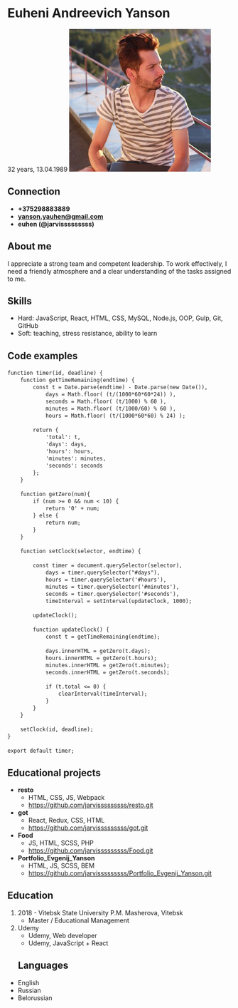 # Euheni Andreevich Yanson
32 years, 13.04.1989
![markdown-foto](img/euheni.png)
## Connection
* **+375298883889**
* **yanson.yauhen@gmail.com**
* **euhen (@jarvisssssssss)**
## About me
I appreciate a strong team and competent leadership. To work effectively, I need a friendly atmosphere and a clear understanding of the tasks assigned to me.
## Skills
* Hard: JavaScript, React, HTML, CSS, MySQL, Node.js, OOP, Gulp, Git, GitHub
* Soft: teaching, stress resistance, ability to learn
## Code examples
```
function timer(id, deadline) {
    function getTimeRemaining(endtime) {
        const t = Date.parse(endtime) - Date.parse(new Date()),
            days = Math.floor( (t/(1000*60*60*24)) ),
            seconds = Math.floor( (t/1000) % 60 ),
            minutes = Math.floor( (t/1000/60) % 60 ),
            hours = Math.floor( (t/(1000*60*60) % 24) );

        return {
            'total': t,
            'days': days,
            'hours': hours,
            'minutes': minutes,
            'seconds': seconds
        };
    }

    function getZero(num){
        if (num >= 0 && num < 10) { 
            return '0' + num;
        } else {
            return num;
        }
    }

    function setClock(selector, endtime) {

        const timer = document.querySelector(selector),
            days = timer.querySelector("#days"),
            hours = timer.querySelector('#hours'),
            minutes = timer.querySelector('#minutes'),
            seconds = timer.querySelector('#seconds'),
            timeInterval = setInterval(updateClock, 1000);

        updateClock();

        function updateClock() {
            const t = getTimeRemaining(endtime);

            days.innerHTML = getZero(t.days);
            hours.innerHTML = getZero(t.hours);
            minutes.innerHTML = getZero(t.minutes);
            seconds.innerHTML = getZero(t.seconds);

            if (t.total <= 0) {
                clearInterval(timeInterval);
            }
        }
    }

    setClock(id, deadline);
}

export default timer;
```
## Educational projects
* **resto**
    * HTML, CSS, JS, Webpack
    * https://github.com/jarvisssssssss/resto.git
* **got**
    * React, Redux, CSS, HTML
    * https://github.com/jarvisssssssss/got.git
* **Food**
    * JS, HTML, SCSS, PHP
    * https://github.com/jarvisssssssss/Food.git
* **Portfolio_Evgenij_Yanson**
    * HTML, JS, SCSS, BEM
    * https://github.com/jarvisssssssss/Portfolio_Evgenij_Yanson.git
## Education
1. 2018 - Vitebsk State University P.M. Masherova, Vitebsk
    * Master / Educational Management
2. Udemy
    * Udemy, Web developer
    * Udemy, JavaScript + React
    ## Languages
 * English
 * Russian
 * Belorussian